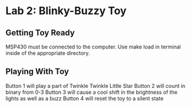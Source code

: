 # Lab 2: Blinky-Buzzy Toy

## Getting Toy Ready

MSP430 must be connected to the computer. Use make load in terminal inside of
the appropriate directory.

## Playing With Toy

Button 1 will play a part of Twinkle Twinkle Little Star
Button 2 will count in binary from 0-3
Button 3 will cause a cool shift in the brightness of the lights as well as a
buzz
Button 4 will reset the toy to a silent state

